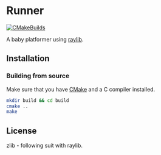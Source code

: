 # Runner

[![CMakeBuilds](https://github.com/yngtdd/runner/actions/workflows/cmake.yml/badge.svg?branch=main)](https://github.com/yngtdd/runner/actions/workflows/cmake.yml)

A baby platformer using [raylib](https://www.raylib.com/).

## Installation

### Building from source

Make sure that you have [CMake](http://www.cmake.org/) and a C compiler installed.

```bash
mkdir build && cd build
cmake ..
make
```

## License

zlib - following suit with raylib.
